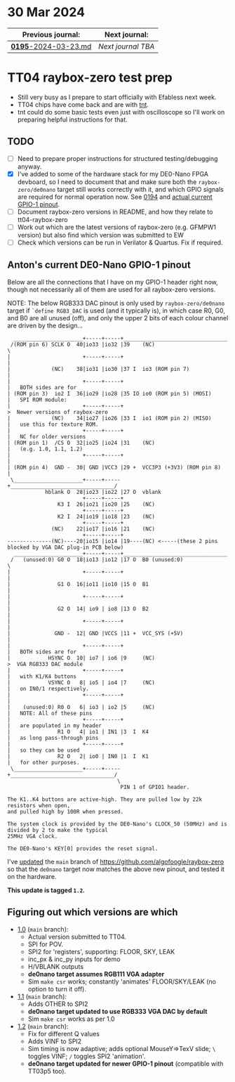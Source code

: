 # 30 Mar 2024

| Previous journal: | Next journal: |
|-|-|
| [**0195**-2024-03-23.md](./0195-2024-03-23.md) | *Next journal TBA* |

# TT04 raybox-zero test prep

*   Still very busy as I prepare to start officially with Efabless next week.
*   TT04 chips have come back and are with [tnt](https://246tnt.com/).
*   tnt could do some basic tests even just with oscilloscope so I'll work on preparing helpful instructions for that.

## TODO

* [ ] Need to prepare proper instructions for structured testing/debugging anyway.
* [x] I've added to some of the hardware stack for my DE0-Nano FPGA devboard, so I need to document that and make sure both the `raybox-zero/de0nano` target still works correctly with it, and which GPIO signals are required for normal operation now. See [0194](./0194-2024-02-05.md) and [actual current GPIO-1 pinout](https://github.com/algofoogle/tt03p5-solo-squash/blob/409d02378738a7824ce6a5fc7910f4eaeac6434b/de0nano/tt_um_algofoogle_solo_squash_de0nano.v#L4-L67).
* [ ] Document raybox-zero versions in README, and how they relate to tt04-raybox-zero
* [ ] Work out which are the latest versions of raybox-zero (e.g. GFMPW1 version) but also find which version was submitted to EW
* [ ] Check which versions can be run in Verilator & Quartus. Fix if required.

## Anton's current DE0-Nano GPIO-1 pinout

Below are all the connections that I have on my GPIO-1 header right now, though not necessarily all of them are used for all raybox-zero versions.

NOTE: The below RGB333 DAC pinout is only used by `raybox-zero/de0nano` target if `` `define RGB3_DAC `` is used (and it typically is), in which case R0, G0, and B0 are all unused (off), and only the upper 2 bits of each colour channel are driven by the design...

```
  ______________________+-----+-----+_________________________________
 /(ROM pin 6) SCLK O  40|io33 |io32 |39    (NC)                       \
|                       +-----+-----+                                  |
|             (NC)    38|io31 |io30 |37 I  io3 (ROM pin 7)             |
|                       +-----+-----+                                  |   BOTH sides are for
| (ROM pin 3)  io2 I  36|io29 |io28 |35 IO io0 (ROM pin 5) (MOSI)      |   SPI ROM module:
|                       +-----+-----+                                   >  Newer versions of raybox-zero
|             (NC)    34|io27 |io26 |33 I  io1 (ROM pin 2) (MISO)      |   use this for texture ROM.
|                       +-----+-----+                                  |   NC for older versions
| (ROM pin 1)  /CS O  32|io25 |io24 |31    (NC)                        |   (e.g. 1.0, 1.1, 1.2)
|                       +-----+-----+                                  |
| (ROM pin 4)  GND -  30| GND |VCC3 |29 +  VCC3P3 (+3V3) (ROM pin 8)   |
 \______________________+-----+-----+_________________________________/
            hblank O  28|io23 |io22 |27 O  vblank 
                        +-----+-----+
                K3 I  26|io21 |io20 |25    (NC)
                        +-----+-----+
                K2 I  24|io19 |io18 |23    (NC)
                        +-----+-----+
              (NC)    22|io17 |io16 |21    (NC)
                        +-----+-----+
--------------(NC)----20|io15 |io14 |19----(NC) <-----(these 2 pins blocked by VGA DAC plug-in PCB below)
  ______________________+-----+-----+_________________________________
 /   (unused:0) G0 O  18|io13 |io12 |17 O  B0 (unused:0)              \
|                       +-----+-----+                                  |
|               G1 O  16|io11 |io10 |15 O  B1                          |
|                       +-----+-----+                                  |
|               G2 O  14| io9 | io8 |13 O  B2                          |
|                       +-----+-----+                                  |
|              GND -  12| GND |VCCS |11 +  VCC_SYS (+5V)               |
|                       +-----+-----+                                  |   BOTH sides are for
|            HSYNC O  10| io7 | io6 |9     (NC)                         >  VGA RGB333 DAC module
|                       +-----+-----+                                  |   with K1/K4 buttons
|            VSYNC O   8| io5 | io4 |7     (NC)                        |   on IN0/1 respectively.
|                       +-----+-----+                                  |
|    (unused:0) R0 O   6| io3 | io2 |5     (NC)                        |   NOTE: All of these pins
|                       +-----+-----+                                  |   are populated in my header
|               R1 O   4| io1 | IN1 |3  I  K4                          |   as long pass-through pins
|                       +-----+-----+                                  |   so they can be used
|               R2 O   2| io0 | IN0 |1  I  K1                          |   for other purposes.
 \______________________+-----+-----+_________________________________/
                                   \
                                    PIN 1 of GPIO1 header.

The K1..K4 buttons are active-high. They are pulled low by 22k resistors when open,
and pulled high by 100R when pressed.

The system clock is provided by the DE0-Nano's CLOCK_50 (50MHz) and is divided by 2 to make the typical
25MHz VGA clock.

The DE0-Nano's KEY[0] provides the reset signal.
```

I've [updated](https://github.com/algofoogle/raybox-zero/commit/529e1a7481f41a24bb055e51da00e36de93c15f9) the `main` branch of https://github.com/algofoogle/raybox-zero so that the `de0nano` target now matches the above new pinout, and tested it on the hardware.

**This update is tagged `1.2`.**

## Figuring out which versions are which

*   [1.0](https://github.com/algofoogle/raybox-zero/releases/tag/1.0) (`main` branch):
    *   Actual version submitted to TT04.
    *   SPI for POV.
    *   SPI2 for 'registers', supporting: FLOOR, SKY, LEAK
    *   inc_px & inc_py inputs for demo
    *   H/VBLANK outputs
    *   **de0nano target assumes RGB111 VGA adapter**
    *   Sim `make csr` works; constantly 'animates' FLOOR/SKY/LEAK (no option to turn it off).
*   [1.1](https://github.com/algofoogle/raybox-zero/releases/tag/1.1) (`main` branch):
    *   Adds OTHER to SPI2
    *   **de0nano target updated to use RGB333 VGA DAC by default**
    *   Sim `make csr` works as per 1.0
*   [1.2](https://github.com/algofoogle/raybox-zero/releases/tag/1.2) (`main` branch):
    *   Fix for different Q values
    *   Adds VINF to SPI2
    *   Sim timing is now adaptive; adds optional MouseY=>TexV slide; `\` toggles VINF; `/` toggles SPI2 'animation'.
    *   **de0nano target updated for newer GPIO-1 pinout** (compatible with TT03p5 too).

